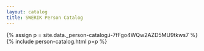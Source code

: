 ```yaml
---
layout: catalog
title: SWERIK Person Catalog
---
```

{% assign p = site.data._person-catalog.i-7fFgo4WQw2AZD5MU9tkws7 %}
{% include person-catalog.html p=p %}

